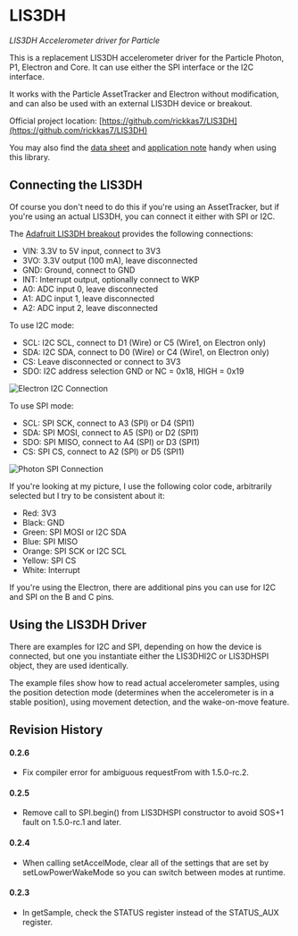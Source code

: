# LIS3DH
*LIS3DH Accelerometer driver for Particle*

This is a replacement LIS3DH accelerometer driver for the Particle Photon, P1, Electron and Core. It can use either the SPI interface or the I2C interface.

It works with the Particle AssetTracker and Electron without modification, and can also be used with an external LIS3DH device or breakout.

Official project location:
[https://github.com/rickkas7/LIS3DH](https://github.com/rickkas7/LIS3DH)

You may also find the [data sheet](http://www.st.com/resource/en/datasheet/lis3dh.pdf) and [application note](http://www.st.com/resource/en/application_note/cd00290365.pdf) handy when using this library.


## Connecting the LIS3DH

Of course you don't need to do this if you're using an AssetTracker, but if you're using an actual LIS3DH, you can connect it either with SPI or I2C.

The [Adafruit LIS3DH breakout](https://www.adafruit.com/products/2809) provides the following connections:

- VIN: 3.3V to 5V input, connect to 3V3
- 3VO: 3.3V output (100 mA), leave disconnected
- GND: Ground, connect to GND
- INT: Interrupt output, optionally connect to WKP
- A0: ADC input 0, leave disconnected
- A1: ADC input 1, leave disconnected
- A2: ADC input 2, leave disconnected

To use I2C mode:

- SCL: I2C SCL, connect to D1 (Wire) or C5 (Wire1, on Electron only)
- SDA: I2C SDA, connect to D0 (Wire) or C4 (Wire1, on Electron only)
- CS: Leave disconnected or connect to 3V3
- SDO: I2C address selection GND or NC = 0x18, HIGH = 0x19

![Electron I2C Connection](images/electron_i2c.jpg)


To use SPI mode:

- SCL: SPI SCK, connect to A3 (SPI) or D4 (SPI1)
- SDA: SPI MOSI, connect to A5 (SPI) or D2 (SPI1)
- SDO: SPI MISO, connect to A4 (SPI) or D3 (SPI1)
- CS: SPI CS, connect to A2 (SPI) or D5 (SPI1)

![Photon SPI Connection](images/photon.jpg)

If you're looking at my picture, I use the following color code, arbitrarily selected but I try to be consistent about it:

- Red: 3V3
- Black: GND
- Green: SPI MOSI or I2C SDA
- Blue: SPI MISO
- Orange: SPI SCK or I2C SCL
- Yellow: SPI CS
- White: Interrupt

If you're using the Electron, there are additional pins you can use for I2C and SPI on the B and C pins.


## Using the LIS3DH Driver

There are examples for I2C and SPI, depending on how the device is connected, but one you instantiate either the LIS3DHI2C or LIS3DHSPI object, they are used identically.

The example files show how to read actual accelerometer samples, using the position detection mode (determines when the accelerometer is in a stable position), using movement detection, and the wake-on-move feature.

## Revision History

#### 0.2.6

- Fix compiler error for ambiguous requestFrom with 1.5.0-rc.2. 

#### 0.2.5

- Remove call to SPI.begin() from LIS3DHSPI constructor to avoid SOS+1 fault on 1.5.0-rc.1 and later.

#### 0.2.4

- When calling setAccelMode, clear all of the settings that are set by setLowPowerWakeMode so you can switch 
between modes at runtime.

#### 0.2.3

- In getSample, check the STATUS register instead of the STATUS_AUX register.





